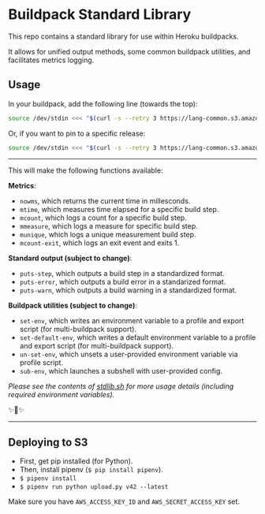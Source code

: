# Buildpack Standard Library

This repo contains a standard library for use within Heroku buildpacks.

It allows for unified output methods, some common buildpack utilities, and facilitates metrics logging.

## Usage

In your buildpack, add the following line (towards the top):

```bash
source /dev/stdin <<< "$(curl -s --retry 3 https://lang-common.s3.amazonaws.com/buildpack-stdlib/latest/stdlib.sh)"
```

Or, if you want to pin to a specific release:

```bash
source /dev/stdin <<< "$(curl -s --retry 3 https://lang-common.s3.amazonaws.com/buildpack-stdlib/v1/stdlib.sh)"
```

------------------------

 This will make the following functions available:

**Metrics**:

- `nowms`, which returns the current time in millesconds.
- `mtime`, which measures time elapsed for a specific build step.
- `mcount`, which logs a count for a specific build step.
- `mmeasure`, which logs a measure for specific build step.
- `munique`, which logs a unique measurement build step.
- `mcount-exit`, which logs an exit event and exits 1.

**Standard output (subject to change)**:

- `puts-step`, which outputs a build step in a standardized format.
- `puts-error`, which outputs a build error in a standarized format.
- `puts-warn`, which outputs a build warning in a standardized format.

**Buildpack utilities (subject to change)**:

- `set-env`, which writes an environment variable to a profile and export script (for multi-buildpack support).
- `set-default-env`, which writes a default environment variable to a profile and export script (for multi-buildpack support).
- `un-set-env`, which unsets a user-provided environment variable via profile script.
- `sub-env`, which launches a subshell with user-provided config.


*Please see the contents of [stdlib.sh](https://github.com/heroku/buildpack-stdlib/blob/master/stdlib.sh) for more usage details (including required environment variables).*

✨🍰✨


--------------------------

## Deploying to S3

- First, get pip installed (for Python).
- Then, install pipenv (`$ pip install pipenv`).
- `$ pipenv install`
- `$ pipenv run python upload.py v42 --latest`

Make sure you have `AWS_ACCESS_KEY_ID` and `AWS_SECRET_ACCESS_KEY` set.